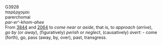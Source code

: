 <body>
  <p>G3928<br>  παρέρχομαι  <br> parerchomai  <br><i>par-er‘-khom-ahee </i><br>From <a href="g3844.htm">3844</a> and <a href="g2064.htm">2064</a>  to <i>come</i> <i>near</i> or <i>aside</i>, that is, to <i>approach</i> (<i>arrive</i>), <i>go</i> <i>by</i> (or <i>away</i>), (figuratively) <i>perish</i> or <i>neglect</i>, (causatively) <i>avert:</i> - come (forth), go, pass (away, by, over), past, transgress.<br></p>
 </body>